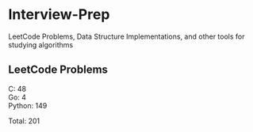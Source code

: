# Interview-Prep
LeetCode Problems, Data Structure Implementations, and other tools for studying algorithms

## LeetCode Problems
C:      48<br/>
Go:     4<br/>
Python: 149<br/>

Total:  201
